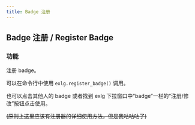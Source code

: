 ```yaml
---
title: Badge 注册
---
```


## Badge 注册 / Register Badge

### 功能

注册 badge。

可以在命令行中使用 `exlg.register_badge()` 调用。

也可以点击其他人的 badge 或者找到 exlg 下拉窗口中“badge”一栏的“注册/修改”按钮点击使用。

~~(原则上这里应该有注册器的详细使用方法，但是我咕咕咕了)~~
